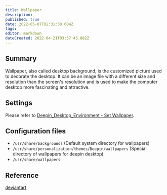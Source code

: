 ```yaml
---
title: Wallpaper
description: 
published: true
date: 2022-05-07T02:31:38.604Z
tags: 
editor: markdown
dateCreated: 2022-04-21T03:57:43.882Z
---
```


## Summary

Wallpaper, also called desktop background, is the customized picture used to decorate the desktop. It can be an image file with a different size and resolution than the screen's resolution and is used to make the computer desktop more fascinating and attractive.

## Settings

Please refer to [Deepin_Desktop_Environment - Set Wallpaper](Deepin_Desktop_Environment#Set_Wallpaper).

## Configuration files

* `/usr/share/backgrounds`    (Default system directory for wallpapers)
* `/usr/share/personalization/themes/Deepin/wallpapers`    (Special directory of wallpapers for deepin desktop)
* `/usr/share/wallpapers`

## Reference

[deviantart](http://www.deviantart.com/)
